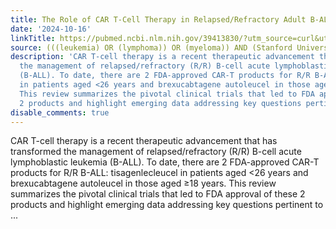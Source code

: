 ```yaml
---
title: The Role of CAR T-Cell Therapy in Relapsed/Refractory Adult B-ALL
date: '2024-10-16'
linkTitle: https://pubmed.ncbi.nlm.nih.gov/39413830/?utm_source=curl&utm_medium=rss&utm_campaign=pubmed-2&utm_content=1Rkszs2HVZ2RHP33OibaNFew6VK-LzjJWTD4GwmLlk8B-wCceh&fc=20220923065203&ff=20241017182600&v=2.18.0.post9+e462414
source: (((leukemia) OR (lymphoma)) OR (myeloma)) AND (Stanford University[Affiliation])
description: 'CAR T-cell therapy is a recent therapeutic advancement that has transformed
  the management of relapsed/refractory (R/R) B-cell acute lymphoblastic leukemia
  (B-ALL). To date, there are 2 FDA-approved CAR-T products for R/R B-ALL: tisagenlecleucel
  in patients aged <26 years and brexucabtagene autoleucel in those aged ≥18 years.
  This review summarizes the pivotal clinical trials that led to FDA approval of these
  2 products and highlight emerging data addressing key questions pertinent to ...'
disable_comments: true
---
```

CAR T-cell therapy is a recent therapeutic advancement that has transformed the management of relapsed/refractory (R/R) B-cell acute lymphoblastic leukemia (B-ALL). To date, there are 2 FDA-approved CAR-T products for R/R B-ALL: tisagenlecleucel in patients aged <26 years and brexucabtagene autoleucel in those aged ≥18 years. This review summarizes the pivotal clinical trials that led to FDA approval of these 2 products and highlight emerging data addressing key questions pertinent to ...